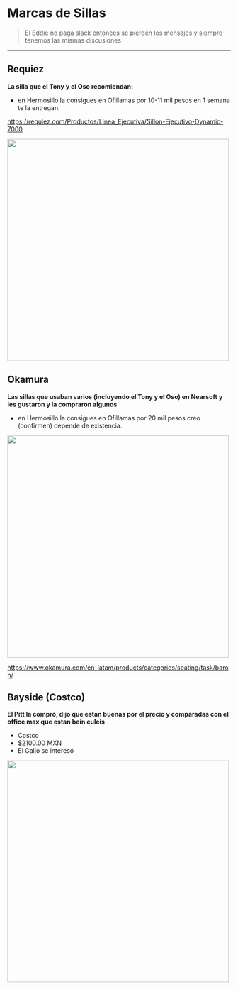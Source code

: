 # Marcas de Sillas
>El Eddie no paga slack entonces se pierden los mensajes y siempre tenemos las mismas discusiones

--------
## Requiez
**La silla que el Tony y el Oso recomiendan:**

- en Hermosillo la consigues en Ofillamas por 10-11 mil pesos en 1 semana te la entregan.

https://requiez.com/Productos/Linea_Ejecutiva/Sillon-Ejecutivo-Dynamic-7000

<a href="https://i.imgur.com/EHmCpks.png"><img src='https://i.imgur.com/EHmCpks.png' height='500' /></a>

## Okamura

**Las sillas que usaban varios (incluyendo el Tony y el Oso) en Nearsoft y les gustaron y la compraron algunos**

- en Hermosillo la consigues en Ofillamas por 20 mil pesos creo (confirmen) depende de existencia.

<a href="https://imgur.com/4MjrJiG.png"><img src='https://imgur.com/4MjrJiG.png' height='500' /></a>

https://www.okamura.com/en_latam/products/categories/seating/task/baron/

## Bayside (Costco)

**El Pitt la compró, dijo que estan buenas por el precio y comparadas con el office max que estan bein culeis**

- Costco
- $2100.00 MXN
- El Gallo se interesó

<a href="https://imgur.com/IVEUja3.png"><img src="https://imgur.com/IVEUja3.png" height="500"/></a>
